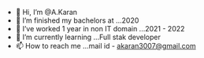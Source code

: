 - 👋 Hi, I’m @A.Karan
- 👀 I’m finished my bachelors at ...2020
- 🌱 I’ve worked 1 year in non IT domain ...2021 - 2022
- 💞️ I’m currently learning ...Full stak developer  
- 📫 How to reach me ...mail id - akaran3007@gmail.com

<!---
AKaran3007/AKaran3007 is a ✨ special ✨ repository because its `README.md` (this file) appears on your GitHub profile.
You can click the Preview link to take a look at your changes.
--->
